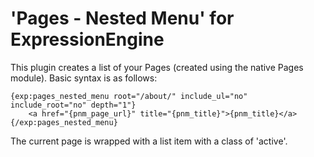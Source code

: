 'Pages - Nested Menu' for ExpressionEngine
=============================

This plugin creates a list of your Pages (created using the native Pages module). Basic syntax is as follows:

	{exp:pages_nested_menu root="/about/" include_ul="no" include_root="no" depth="1"}
		<a href="{pnm_page_url}" title="{pnm_title}">{pnm_title}</a>
	{/exp:pages_nested_menu}

The current page is wrapped with a list item with a class of 'active'.
